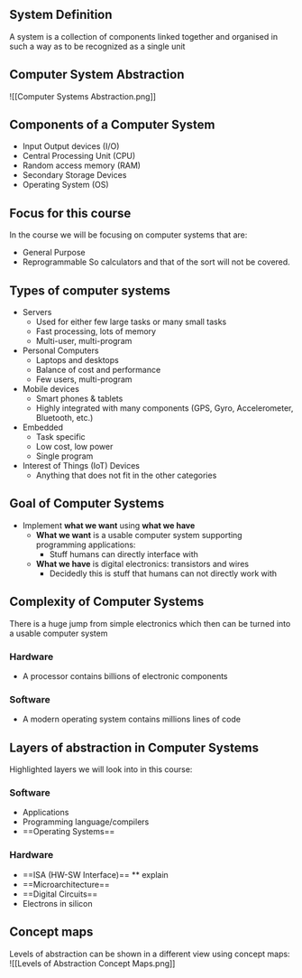 ## System Definition
A system is a collection of components linked together and organised in such a way as to be recognized as a single unit
## Computer System Abstraction
![[Computer Systems Abstraction.png]]
## Components of a Computer System
- Input Output devices (I/O)
- Central Processing Unit (CPU)
- Random access memory (RAM)
- Secondary Storage Devices
- Operating System (OS)
## Focus for this course
In the course we will be focusing on computer systems that are:
- General Purpose
- Reprogrammable
So calculators and that of the sort will not be covered.
## Types of computer systems
- Servers
	- Used for either few large tasks or many small tasks
	- Fast processing, lots of memory
	- Multi-user, multi-program
- Personal Computers
	- Laptops and desktops
	- Balance of cost and performance
	- Few users, multi-program
- Mobile devices
	- Smart phones & tablets
	- Highly integrated with many components (GPS, Gyro, Accelerometer, Bluetooth, etc.)
- Embedded
	- Task specific
	- Low cost, low power
	- Single program
- Interest of Things (IoT) Devices
	- Anything that does not fit in the other categories
## Goal of Computer Systems
- Implement **what we want** using **what we have**
	- **What we want** is a usable computer system supporting programming applications:
		- Stuff humans can directly interface with
	- **What we have** is digital electronics: transistors and wires
		- Decidedly this is stuff that humans can not directly work with
## Complexity of Computer Systems
There is a huge jump from simple electronics which then can be turned into a usable computer system
### Hardware
- A processor contains billions of electronic components
### Software
- A modern operating system contains millions lines of code
## Layers of abstraction in Computer Systems
Highlighted layers we will look into in this course:
### Software
- Applications
- Programming language/compilers
- ==Operating Systems==
### Hardware
- ==ISA (HW-SW Interface)== ** explain
- ==Microarchitecture==
- ==Digital Circuits==
- Electrons in silicon
## Concept maps
Levels of abstraction can be shown in a different view using concept maps:
![[Levels of Abstraction Concept Maps.png]]

